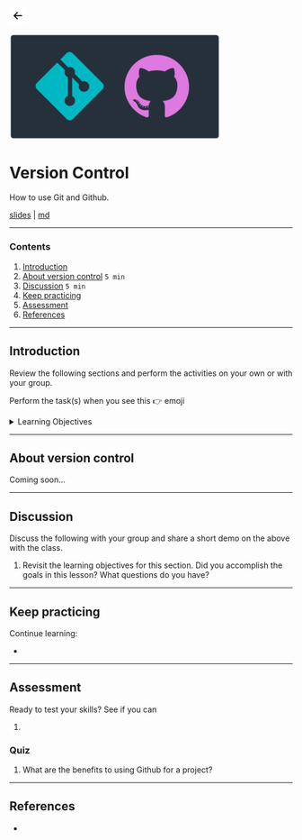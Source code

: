 <!-- paginate: true -->

<a class="back-icon" href="../index.html"><img width="30" src="../assets/img/icons/arrow-left-short.svg"></a>

<img width="375" src="../assets/img/banner/banner-version-control.png">

# Version Control

How to use Git and Github.

<span class="slides-small"><a href="../slides/version-control.html">slides</a> | <a href="../topics/version-control.md">md</a></span>

<!--
Presentation comments ...
-->


---


### Contents

1. [Introduction](#introduction)
1. [About version control](#about-version-control) `5 min`
1. [Discussion](#discussion) `5 min`
1. [Keep practicing](#keep-practicing)
1. [Assessment](#assessment)
1. [References](#references)


---


## Introduction

Review the following sections and perform the activities on your own or with your group.

Perform the task(s) when you see this 👉  emoji

<details>
<summary>Learning Objectives</summary>

Students who complete the following will be able to:

- Summarize version control and the problems it solves
- List the essential components of Git like repository, branch, and commit
- Describe how to view the history of a Git repo using diff and log 
- Install, configure, and perform a basic Git workflow with Github Desktop
- Create a new repository, add files, stage, commit, and push and pull files to the remote repo on the command line

</details>











---


## About version control

Coming soon...

<!--
---


### 👉  Installation

- Mac - The Terminal application is already installed
- Windows - Install [Git Bash](https://gitforwindows.org/) or use [Windows Terminal](https://www.microsoft.com/en-us/p/windows-terminal/9n0dx20hk701)
- Linux - [LXTerminal](https://www.raspberrypi.org/documentation/usage/terminal/) is already installed

-->








---

## Discussion

Discuss the following with your group and share a short demo on the above with the class.

1. Revisit the learning objectives for this section. Did you accomplish the goals in this lesson? What questions do you have?


---

## Keep practicing

Continue learning:

-

---

## Assessment

Ready to test your skills? See if you can

1.


### Quiz

1. What are the benefits to using Github for a project?



---

## References

-

